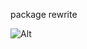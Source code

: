 package rewrite

![Alt](https://repobeats.axiom.co/api/embed/6650b735340870371e096115aab503f2be0f47cf.svg "Repobeats analytics image")
